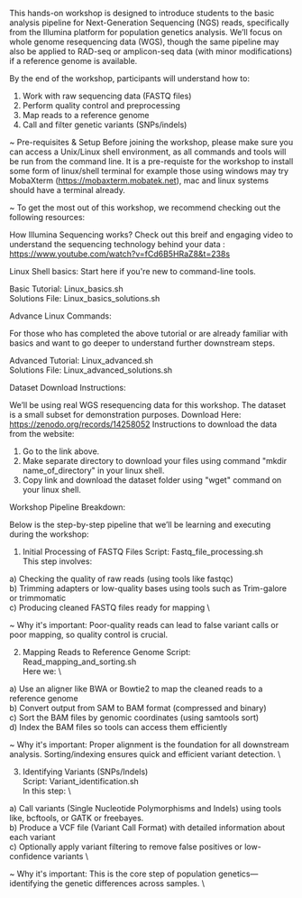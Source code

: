 This hands-on workshop is designed to introduce students to the basic analysis pipeline for Next-Generation Sequencing (NGS) reads, specifically from the Illumina platform for population genetics analysis.
We’ll focus on whole genome resequencing data (WGS), though the same pipeline may also be applied to RAD-seq or amplicon-seq data (with minor modifications) if a reference genome is available.

By the end of the workshop, participants will understand how to:

1. Work with raw sequencing data (FASTQ files)
2. Perform quality control and preprocessing
3. Map reads to a reference genome
4. Call and filter genetic variants (SNPs/indels)

~ Pre-requisites & Setup
Before joining the workshop, please make sure you can access a Unix/Linux shell environment, as all commands and tools will be run from the command line.
It is a pre-requiste for the workshop to install some form of linux/shell terminal for example those using windows may try MobaXterm (https://mobaxterm.mobatek.net), mac and linux systems should have a terminal already.

~ To get the most out of this workshop, we recommend checking out the following resources: 

How Illumina Sequencing works?
Check out this breif and engaging video to understand the sequencing technology behind your data : https://www.youtube.com/watch?v=fCd6B5HRaZ8&t=238s

Linux Shell basics: 
Start here if you're new to command-line tools. 

Basic Tutorial: Linux_basics.sh \
Solutions File: Linux_basics_solutions.sh

Advance Linux Commands: 

For those who has completed the above tutorial or are already familiar with basics and want to go deeper to understand further downstream steps.  

Advanced Tutorial: Linux_advanced.sh \
Solutions File: Linux_advanced_solutions.sh

Dataset Download Instructions: 

We’ll be using real WGS resequencing data for this workshop. The dataset is a small subset for demonstration purposes. 
Download Here: https://zenodo.org/records/14258052 
Instructions to download the data from the website: 
1. Go to the link above. 
2. Make separate directory to download your files using command "mkdir name_of_directory" in your linux shell. 
3. Copy link and download the dataset folder using "wget" command on your linux shell. 

Workshop Pipeline Breakdown: 

Below is the step-by-step pipeline that we’ll be learning and executing during the workshop: 

1. Initial Processing of FASTQ Files 
Script: Fastq_file_processing.sh \
This step involves:

a) Checking the quality of raw reads (using tools like fastqc) \
b) Trimming adapters or low-quality bases using tools such as Trim-galore or trimmomatic \
c) Producing cleaned FASTQ files ready for mapping \

~ Why it's important: Poor-quality reads can lead to false variant calls or poor mapping, so quality control is crucial. 


2. Mapping Reads to Reference Genome 
Script: Read_mapping_and_sorting.sh \
Here we: \

a) Use an aligner like BWA or Bowtie2 to map the cleaned reads to a reference genome \
b) Convert output from SAM to BAM format (compressed and binary) \
c) Sort the BAM files by genomic coordinates (using samtools sort) \
d) Index the BAM files so tools can access them efficiently

~ Why it's important: Proper alignment is the foundation for all downstream analysis. Sorting/indexing ensures quick and efficient variant detection. \


3. Identifying Variants (SNPs/Indels) \
Script: Variant_identification.sh \
In this step: \

a) Call variants (Single Nucleotide Polymorphisms and Indels) using tools like, bcftools, or GATK or freebayes. \
b) Produce a VCF file (Variant Call Format) with detailed information about each variant \
c) Optionally apply variant filtering to remove false positives or low-confidence variants \

~ Why it's important: This is the core step of population genetics—identifying the genetic differences across samples. \

